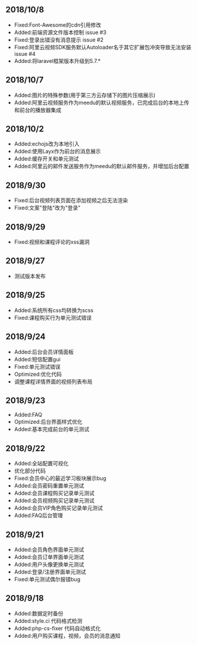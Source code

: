 
## 2018/10/8

+ Fixed:Font-Awesome的cdn引用修改
+ Added:前端资源文件版本控制 issue #3
+ Fixed:登录出错没有消息提示 issue #2
+ Fixed:阿里云视频SDK服务默认Autoloader名于其它扩展包冲突导致无法安装 issue #4
+ Added:将laravel框架版本升级到5.7.*

## 2018/10/7

+ Added:图片的特殊参数(用于第三方云存储下的图片压缩展示)
+ Added:阿里云视频服务作为meedu的默认视频服务，已完成后台的本地上传和前台的播放器集成

## 2018/10/2

+ Added:echojs改为本地引入
+ Added:使用Layx作为前台的消息展示
+ Added:缓存开关和单元测试
+ Added:阿里云的邮件发送服务作为meedu的默认邮件服务，并增加后台配置

## 2018/9/30

+ Fixed:后台视频列表页面在添加视频之后无法渲染
+ Fixed:文案"登陆"改为"登录"

## 2018/9/29

+ Fixed:视频和课程评论的xss漏洞

## 2018/9/27

+ 测试版本发布

## 2018/9/25

+ Added:系统所有css均转换为scss
+ Fixed:课程购买行为单元测试错误

## 2018/9/24

+ Added:后台会员详情面板
+ Added:短信配置gui
+ Fixed:单元测试错误
+ Optimized:优化代码
+ 调整课程详情界面的视频列表布局

## 2018/9/23

+ Added:FAQ
+ Optimized:后台界面样式优化
+ Added:基本完成前台的单元测试

## 2018/9/22

+ Added:全站配置可视化
+ 优化部分代码
+ Fixed:会员中心的最近学习板块展示bug
+ Added:会员密码重置单元测试
+ Added:会员课程购买记录单元测试
+ Added:会员视频购买记录单元测试
+ Added:会员VIP角色购买记录单元测试
+ Added:FAQ后台管理

## 2018/9/21

+ Added:会员角色界面单元测试
+ Added:会员订单界面单元测试
+ Added:用户头像更换单元测试
+ Added:登录/注册界面单元测试
+ Fixed:单元测试偶尔报错bug

## 2018/9/18

+ Added:数据定时备份
+ Added:style.ci 代码格式检测
+ Added:php-cs-fixer 代码自动格式化
+ Added:用户购买课程，视频，会员的消息通知